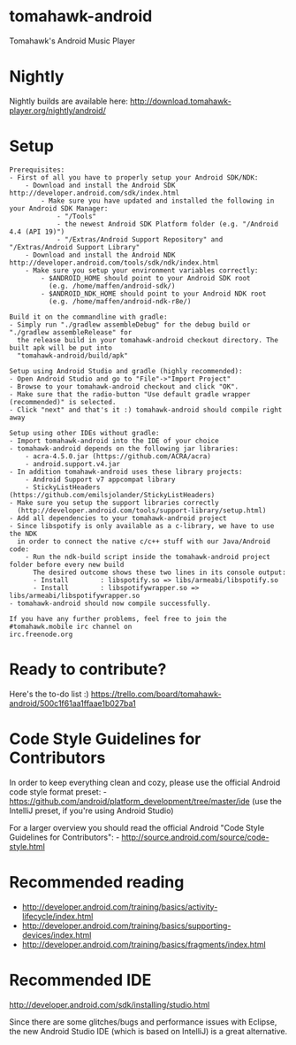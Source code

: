 tomahawk-android
================
Tomahawk's Android Music Player

Nightly
================
Nightly builds are available here:
http://download.tomahawk-player.org/nightly/android/

Setup
================
    Prerequisites:
    - First of all you have to properly setup your Android SDK/NDK:
        - Download and install the Android SDK http://developer.android.com/sdk/index.html
            - Make sure you have updated and installed the following in your Android SDK Manager:
                - "/Tools"
                - the newest Android SDK Platform folder (e.g. "/Android 4.4 (API 19)")
                - "/Extras/Android Support Repository" and "/Extras/Android Support Library"
        - Download and install the Android NDK http://developer.android.com/tools/sdk/ndk/index.html
        - Make sure you setup your environment variables correctly:
            - $ANDROID_HOME should point to your Android SDK root
              (e.g. /home/maffen/android-sdk/)
            - $ANDROID_NDK_HOME should point to your Android NDK root
              (e.g. /home/maffen/android-ndk-r8e/)

    Build it on the commandline with gradle:
    - Simply run "./gradlew assembleDebug" for the debug build or "./gradlew assembleRelease" for
      the release build in your tomahawk-android checkout directory. The built apk will be put into
      "tomahawk-android/build/apk"

    Setup using Android Studio and gradle (highly recommended):
    - Open Android Studio and go to "File"->"Import Project"
    - Browse to your tomahawk-android checkout and click "OK".
    - Make sure that the radio-button "Use default gradle wrapper (recommended)" is selected.
    - Click "next" and that's it :) tomahawk-android should compile right away

    Setup using other IDEs without gradle:
    - Import tomahawk-android into the IDE of your choice
    - tomahawk-android depends on the following jar libraries:
        - acra-4.5.0.jar (https://github.com/ACRA/acra)
        - android.support.v4.jar
    - In addition tomahawk-android uses these library projects:
        - Android Support v7 appcompat library
        - StickyListHeaders (https://github.com/emilsjolander/StickyListHeaders)
    - Make sure you setup the support libraries correctly
      (http://developer.android.com/tools/support-library/setup.html)
    - Add all dependencies to your tomahawk-android project
    - Since libspotify is only available as a c-library, we have to use the NDK
      in order to connect the native c/c++ stuff with our Java/Android code:
        - Run the ndk-build script inside the tomahawk-android project folder before every new build
          The desired outcome shows these two lines in its console output:
          - Install        : libspotify.so => libs/armeabi/libspotify.so
          - Install        : libspotifywrapper.so => libs/armeabi/libspotifywrapper.so
    - tomahawk-android should now compile successfully.

    If you have any further problems, feel free to join the #tomahawk.mobile irc channel on
    irc.freenode.org

Ready to contribute?
================
Here's the to-do list :) https://trello.com/board/tomahawk-android/500c1f61aa1ffaae1b027ba1

Code Style Guidelines for Contributors
================
In order to keep everything clean and cozy, please use the official Android code style format preset:
    - https://github.com/android/platform_development/tree/master/ide
      (use the IntelliJ preset, if you're using Android Studio)

For a larger overview you should read the official Android "Code Style Guidelines for Contributors":
    - http://source.android.com/source/code-style.html

Recommended reading
================
 - http://developer.android.com/training/basics/activity-lifecycle/index.html
 - http://developer.android.com/training/basics/supporting-devices/index.html
 - http://developer.android.com/training/basics/fragments/index.html

Recommended IDE
================
http://developer.android.com/sdk/installing/studio.html

Since there are some glitches/bugs and performance issues with Eclipse, the new Android Studio IDE
(which is based on IntelliJ) is a great alternative.
